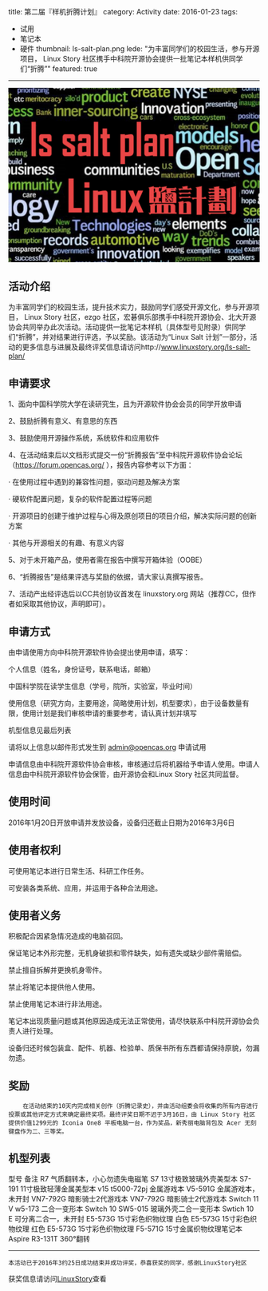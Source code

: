 title: 第二届『样机折腾计划』
category: Activity
date: 2016-01-23
tags:
- 试用
- 笔记本
- 硬件
thumbnail: ls-salt-plan.png
lede: "为丰富同学们的校园生活，参与开源项目， Linux Story 社区携手中科院开源协会提供一批笔记本样机供同学们“折腾”"
featured: true
---

![ls-salt-plan](2017-recruit/ls-salt-plan.png)

## 活动介绍

为丰富同学们的校园生活，提升技术实力，鼓励同学们感受开源文化，参与开源项目， Linux Story 社区，ezgo 社区，宏碁俱乐部携手中科院开源协会、北大开源协会共同举办此次活动。活动提供一批笔记本样机（具体型号见附录）供同学们“折腾”，并对结果进行评选，予以奖励。该活动为“Linux Salt 计划”一部分，活动的更多信息与进展及最终评奖信息请访问http://www.linuxstory.org/ls-salt-plan/

## 申请要求

1、面向中国科学院大学在读研究生，且为开源软件协会会员的同学开放申请

2、鼓励折腾有意义、有意思的东西

3、鼓励使用开源操作系统，系统软件和应用软件

4、在活动结束后以文档形式提交一份“折腾报告”至中科院开源软件协会论坛（https://forum.opencas.org/ ），报告内容参考以下方面：

· 在使用过程中遇到的兼容性问题，驱动问题及解决方案

· 硬软件配置问题，复杂的软件配置过程等问题

· 开源项目的创建于维护过程与心得及原创项目的项目介绍，解决实际问题的创新方案

· 其他与开源相关的有趣、有意义内容

5、对于未开箱产品，使用者需在报告中撰写开箱体验（OOBE）

6、“折腾报告”是结果评选与奖励的依据，请大家认真撰写报告。

7、活动产出经评选后以CC共创协议首发在 linuxstory.org 网站（推荐CC，但作者如采取其他协议，声明即可）。

## 申请方式

由申请使用方向中科院开源软件协会提出使用申请，填写：

个人信息（姓名，身份证号，联系电话，邮箱）

中国科学院在读学生信息（学号，院所，实验室，毕业时间）

使用信息（研究方向，主要用途，简略使用计划，机型要求），由于设备数量有限，使用计划是我们审核申请的重要参考，请认真计划并填写

机型信息见最后列表

请将以上信息以邮件形式发生到 admin@opencas.org 申请试用

申请信息由中科院开源软件协会审核，审核通过后将机器给予申请人使用。申请人信息由中科院开源软件协会保管，由开源协会和Linux Story 社区共同监督。

## 使用时间

2016年1月20日开放申请并发放设备，设备归还截止日期为2016年3月6日

## 使用者权利

可使用笔记本进行日常生活、科研工作任务。

可安装各类系统、应用，并运用于各种合法用途。

## 使用者义务

积极配合因紧急情况造成的电脑召回。

保证笔记本外形完整，无机身破损和零件缺失，如有遗失或缺少部件需赔偿。

禁止擅自拆解并更换机身零件。

禁止将笔记本提供他人使用。

禁止使用笔记本进行非法用途。

笔记本出现质量问题或其他原因造成无法正常使用，请尽快联系中科院开源协会负责人进行处理。

设备归还时候包装盒、配件、机器、检验单、质保书所有东西都请保持原貌，勿漏勿遗。

## 奖励

        在活动结束的10天内完成相关创作（折腾记录史），并由活动组委会将收集的所有内容进行投票或其他评定方式来确定最终奖项。最终评奖日期不迟于3月16日，由 Linux Story 社区提供价值1299元的 Iconia One8 平板电脑一台，作为奖品，新秀丽电脑背包及 Acer 无刻键盘作为二、三等奖。

## 机型列表

型号 备注
R7 气质翻转本，小心勿遗失电磁笔
S7 13寸极致玻璃外壳美型本
S7-191 11寸极致轻薄金属美型本
v15 t5000-72pj 金属游戏本
V5-591G 金属游戏本，未开封
VN7-792G 暗影骑士2代游戏本
VN7-792G 暗影骑士2代游戏本
Switch 11 V w5-173 二合一变形本
Switch 10 SW5-015 玻璃外壳二合一变形本
Swtich 10 E 可分离二合一，未开封
E5-573G 15寸彩色织物纹理 白色
E5-573G 15寸彩色织物纹理 红色
E5-573G 15寸彩色织物纹理
F5-571G 15寸金属织物纹理笔记本
Aspire R3-131T 360°翻转

<hr/>

`本活动已于2016年3约25日成功结束并成功评奖，恭喜获奖的同学，感谢LinuxStory社区`

获奖信息请访问[LinuxStory](http://www.linuxstory.org/ls-salt-plan-winners/)查看

<br/>